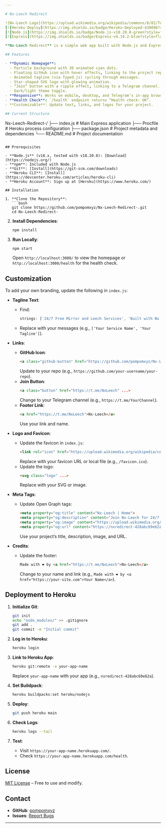 ```yaml
---

# Nx-Leech Redirect

![Nx-Leech Logo](https://upload.wikimedia.org/wikipedia/commons/8/82/Telegram_logo.svg)
[![Heroku Deploy](https://img.shields.io/badge/Heroku-Deployed-430098?style=flat-square&logo=heroku)](https://nxredirect-428abc69e62a.herokuapp.com/)
[![Node.js](https://img.shields.io/badge/Node.js-v18.20.8-green?style=flat-square&logo=node.js)](https://nodejs.org/)
[![Express](https://img.shields.io/badge/Express-v4.18.2-blue?style=flat-square&logo=express)](https://expressjs.com/)

**Nx-Leech Redirect** is a simple web app built with Node.js and Express, featuring a modern homepage with a particle background, a floating GitHub icon, and an animated tagline. Deployed on Heroku, it’s perfect for creating a landing page for Telegram-based services. You can easily customize it with your own text, links, and branding.

## Features

- **Dynamic Homepage**:
  - Particle background with 30 animated cyan dots.
  - Floating GitHub icon with hover effects, linking to the project repo.
  - Animated tagline (via Typed.js) cycling through messages.
  - Star-shaped SVG logo with glowing animation.
  - “Join” button with a ripple effect, linking to a Telegram channel.
  - Dark/light theme toggle.
- **Responsive**: Works on mobile, desktop, and Telegram’s in-app browser.
- **Health Check**: `/health` endpoint returns “Health check: OK”.
- **Customizable**: Update text, links, and logos for your project.

## Current Structure

```
Nx-Leech-Redirect-/
├── index.js        # Main Express application
├── Procfile        # Heroku process configuration
├── package.json    # Project metadata and dependencies
└── README.md       # Project documentation
```

## Prerequisites

- **Node.js** (v18.x, tested with v18.20.8): [Download](https://nodejs.org/)
- **npm**: Included with Node.js
- **Git**: [Install](https://git-scm.com/downloads)
- **Heroku CLI**: [Install](https://devcenter.heroku.com/articles/heroku-cli)
- **Heroku Account**: Sign up at [Heroku](https://www.heroku.com/)

## Installation

1. **Clone the Repository**:
   ```bash
   git clone https://github.com/pompomxyz/Nx-Leech-Redirect-.git
   cd Nx-Leech-Redirect-
   ```

2. **Install Dependencies**:
   ```bash
   npm install
   ```

3. **Run Locally**:
   ```bash
   npm start
   ```
   Open `http://localhost:3000/` to view the homepage or `http://localhost:3000/health` for the health check.

## Customization

To add your own branding, update the following in `index.js`:

- **Tagline Text**:
  - Find:
    ```javascript
    strings: ['24/7 Free Mirror and Leech Services', 'Built with Nx Leech 🔧♨️']
    ```
  - Replace with your messages (e.g., `['Your Service Name', 'Your Tagline']`).

- **Links**:
  - **GitHub Icon**:
    ```html
    <a class="github-button" href="https://github.com/pompomxyz/Nx-Leech-Redirect-" ...>
    ```
    Update to your repo (e.g., `https://github.com/your-username/your-repo`).
  - **Join Button**:
    ```html
    <a class="button" href="https://t.me/NxLeech" ...>
    ```
    Change to your Telegram channel (e.g., `https://t.me/YourChannel`).
  - **Footer Link**:
    ```html
    <a href="https://t.me/NxLeech">Nx-Leech</a>
    ```
    Use your link and name.

- **Logo and Favicon**:
  - Update the favicon in `index.js`:
    ```html
    <link rel="icon" href="https://upload.wikimedia.org/wikipedia/commons/8/82/Telegram_logo.svg" ...>
    ```
    Replace with your favicon URL or local file (e.g., `/favicon.ico`).
  - Update the logo:
    ```html
    <svg class="logo" ...>
    ```
    Replace with your SVG or image.

- **Meta Tags**:
  - Update Open Graph tags:
    ```html
    <meta property="og:title" content="Nx-Leech | Home">
    <meta property="og:description" content="Join Nx-Leech for 24/7 free mirror and leech services, built with ❤️🚀">
    <meta property="og:image" content="https://upload.wikimedia.org/wikipedia/commons/8/82/Telegram_logo.svg">
    <meta property="og:url" content="https://nxredirect-428abc69e62a.herokuapp.com/">
    ```
    Use your project’s title, description, image, and URL.

- **Credits**:
  - Update the footer:
    ```html
    Made with ❤️ by <a href="https://t.me/NxLeech">Nx-Leech</a>
    ```
    Change to your name and link (e.g., `Made with ❤️ by <a href="https://your-site.com">Your Name</a>`).

## Deployment to Heroku

1. **Initialize Git**:
   ```bash
   git init
   echo "node_modules/" >> .gitignore
   git add .
   git commit -m "Initial commit"
   ```

2. **Log in to Heroku**:
   ```bash
   heroku login
   ```

3. **Link to Heroku App**:
   ```bash
   heroku git:remote -a your-app-name
   ```
   Replace `your-app-name` with your app (e.g., `nxredirect-428abc69e62a`).

4. **Set Buildpack**:
   ```bash
   heroku buildpacks:set heroku/nodejs
   ```

5. **Deploy**:
   ```bash
   git push heroku main
   ```

6. **Check Logs**:
   ```bash
   heroku logs --tail
   ```

7. **Test**:
   - Visit `https://your-app-name.herokuapp.com/`.
   - Check `https://your-app-name.herokuapp.com/health`.

## License

[MIT License](LICENSE) – Free to use and modify.

## Contact

- **GitHub**: [pompomxyz](https://github.com/pompomxyz)
- **Issues**: [Report Bugs](https://github.com/pompomxyz/Nx-Leech-Redirect-/issues)

---
```


